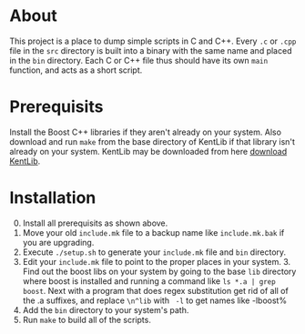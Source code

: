 # About #
This project is a place to dump simple scripts in C and C++. Every `.c` or `.cpp` file in the `src` directory is built into a binary with the same name and placed in the `bin` directory. Each C or C++ file thus should have its own `main` function, and acts as a short script. 

# Prerequisits #
Install the Boost C++ libraries if they aren't already on your system. Also download and run `make` from the base directory of KentLib if that library isn't already on your system. KentLib may be downloaded from here [download KentLib](https://github.com/jstjohn/KentLib "KentLib").

# Installation #

0. Install all prerequisits as shown above.
1. Move your old `include.mk` file to a backup name like `include.mk.bak` if you are upgrading.
2. Execute `./setup.sh` to generate your `include.mk` file and `bin` directory.
3. Edit your `include.mk` file to point to the proper places in your system.
    3. Find out the boost libs on your system by going to the base `lib` directory where boost is installed and running a command like `ls *.a | grep boost`. Next with a program that does regex substitution get rid of all of the .a suffixes, and replace `\n^lib` with ` -l` to get names like -lboost%
4. Add the `bin` directory to your system's path.
5. Run `make` to build all of the scripts.

